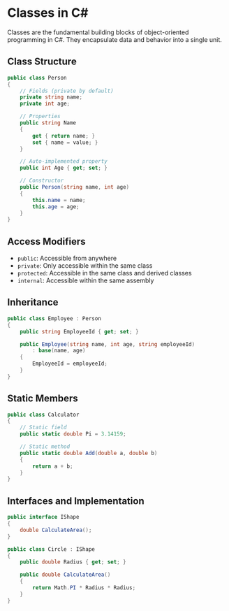 # Classes in C#

Classes are the fundamental building blocks of object-oriented programming in C#. They encapsulate data and behavior into a single unit.

## Class Structure
```csharp
public class Person
{
    // Fields (private by default)
    private string name;
    private int age;

    // Properties
    public string Name
    {
        get { return name; }
        set { name = value; }
    }

    // Auto-implemented property
    public int Age { get; set; }

    // Constructor
    public Person(string name, int age)
    {
        this.name = name;
        this.age = age;
    }
}
```

## Access Modifiers
- `public`: Accessible from anywhere
- `private`: Only accessible within the same class
- `protected`: Accessible in the same class and derived classes
- `internal`: Accessible within the same assembly

## Inheritance
```csharp
public class Employee : Person
{
    public string EmployeeId { get; set; }

    public Employee(string name, int age, string employeeId) 
        : base(name, age)
    {
        EmployeeId = employeeId;
    }
}
```

## Static Members
```csharp
public class Calculator
{
    // Static field
    public static double Pi = 3.14159;

    // Static method
    public static double Add(double a, double b)
    {
        return a + b;
    }
}
```

## Interfaces and Implementation
```csharp
public interface IShape
{
    double CalculateArea();
}

public class Circle : IShape
{
    public double Radius { get; set; }

    public double CalculateArea()
    {
        return Math.PI * Radius * Radius;
    }
}
```
